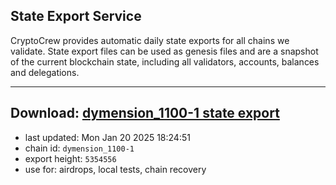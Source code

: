 ## State Export Service
CryptoCrew provides automatic daily state exports for all chains we validate. State export files can be used as genesis files and are a snapshot of the current blockchain state, including all validators, accounts, balances and delegations.

---
**Download: [dymension_1100-1 state export](https://dl-eu2.ccvalidators.com/SERVICE/dymension/dymension_1100-1_export_5354556.json)**
---

- last updated: Mon Jan 20 2025 18:24:51
- chain id: `dymension_1100-1`
- export height: `5354556`
- use for: airdrops, local tests, chain recovery
